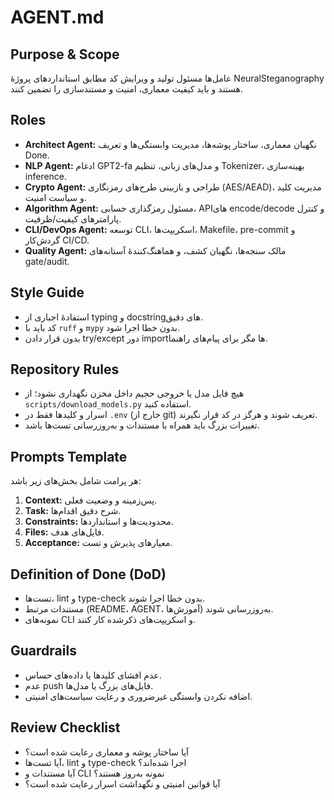 # AGENT.md

## Purpose & Scope
عامل‌ها مسئول تولید و ویرایش کد مطابق استانداردهای پروژهٔ NeuralSteganography هستند و باید کیفیت معماری، امنیت و مستندسازی را تضمین کنند.

## Roles
- **Architect Agent:** نگهبان معماری، ساختار پوشه‌ها، مدیریت وابستگی‌ها و تعریف Done.
- **NLP Agent:** ادغام GPT2-fa و مدل‌های زبانی، تنظیم Tokenizer، بهینه‌سازی inference.
- **Crypto Agent:** طراحی و بازبینی طرح‌های رمزنگاری (AES/AEAD)، مدیریت کلید و سیاست امنیت.
- **Algorithm Agent:** مسئول رمزگذاری حسابی، APIهای encode/decode و کنترل پارامترهای کیفیت/ظرفیت.
- **CLI/DevOps Agent:** توسعه CLI، اسکریپت‌ها، Makefile، pre-commit و گردش‌کار CI/CD.
- **Quality Agent:** مالک سنجه‌ها، نگهبان کشف، و هماهنگ‌کنندهٔ آستانه‌های gate/audit.

## Style Guide
- استفادهٔ اجباری از typing و docstring‌های دقیق.
- کد باید با `ruff` و `mypy` بدون خطا اجرا شود.
- بدون قرار دادن try/except دور importها مگر برای پیام‌های راهنما.

## Repository Rules
- هیچ فایل مدل یا خروجی حجیم داخل مخزن نگهداری نشود؛ از `scripts/download_models.py` استفاده کنید.
- اسرار و کلیدها فقط در `.env` (خارج از git) تعریف شوند و هرگز در کد قرار نگیرند.
- تغییرات بزرگ باید همراه با مستندات و به‌روزرسانی تست‌ها باشد.

## Prompts Template
هر پرامت شامل بخش‌های زیر باشد:
1. **Context:** پس‌زمینه و وضعیت فعلی.
2. **Task:** شرح دقیق اقدام‌ها.
3. **Constraints:** محدودیت‌ها و استانداردها.
4. **Files:** فایل‌های هدف.
5. **Acceptance:** معیارهای پذیرش و تست.

## Definition of Done (DoD)
- تست‌ها، lint و type-check بدون خطا اجرا شوند.
- مستندات مرتبط (README، AGENT، آموزش‌ها) به‌روزرسانی شوند.
- نمونه‌های CLI و اسکریپت‌های ذکرشده کار کنند.

## Guardrails
- عدم افشای کلیدها یا داده‌های حساس.
- عدم push فایل‌های بزرگ یا مدل‌ها.
- اضافه نکردن وابستگی غیرضروری و رعایت سیاست‌های امنیتی.

## Review Checklist
- آیا ساختار پوشه و معماری رعایت شده است؟
- آیا تست‌ها، lint و type-check اجرا شده‌اند؟
- آیا مستندات و CLI نمونه به‌روز هستند؟
- آیا قوانین امنیتی و نگهداشت اسرار رعایت شده است؟

